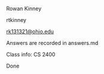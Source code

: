 Rowan Kinney

rtkinney

rk131321@ohio.edu

Answers are recorded in answers.md

Class info: CS 2400

Done

